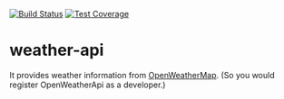 [![Build Status](https://travis-ci.org/IshinFUKUOKA/weather-api.svg?branch=master)](https://travis-ci.org/IshinFUKUOKA/weather-api)
[![Test Coverage](https://api.codeclimate.com/v1/badges/0ae208aa747dc92af30b/test_coverage)](https://codeclimate.com/github/IshinFUKUOKA/weather-api/test_coverage)

# weather-api

It provides weather information from [OpenWeatherMap](https://openweathermap.org/api).
(So you would register OpenWeatherApi as a developer.)

